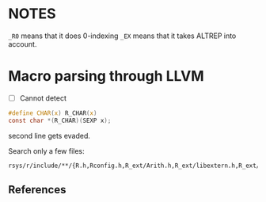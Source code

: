 # NOTES

`_R0` means that it does 0-indexing
`_EX` means that it takes ALTREP into account.

# Macro parsing through LLVM

- [ ] Cannot detect

```c
#define CHAR(x) R_CHAR(x)
const char *(R_CHAR)(SEXP x);
```

second line gets evaded.

Search only a few files:

```
rsys/r/include/**/{R.h,Rconfig.h,R_ext/Arith.h,R_ext/libextern.h,R_ext/Boolean.h,R_ext/Complex.h,R_ext/Constants.h,R_ext/Error.h,R_ext/Memory.h,R_ext/Print.h,R_ext/Random.h,R_ext/Utils.h,R_ext/RS.h,Rinternals.h,R_ext/Rdynload.h}
```

## References

[](https://github.com/hadley/r-internals)
[](https://cran.r-project.org/doc/manuals/r-release/R-ints.html)
[](https://cpp11.r-lib.org/articles/internals.html)
[](https://github.com/hadley/adv-r/blob/master/C-interface.Rmd)
